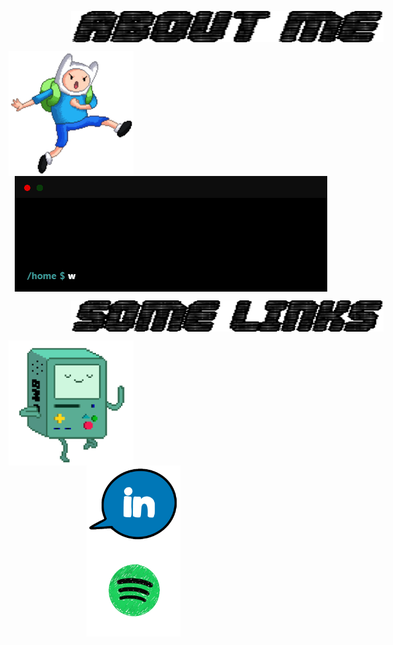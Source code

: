 <p>
  <img align="center" hspace="100" width="500" height="50" src="https://raw.githubusercontent.com/gabokatta/gabokatta/main/aboutme.gif"/></a>
  <p>
    <img align="left" width="200" src="https://raw.githubusercontent.com/gabokatta/gabokatta/main/finn-at.gif"/></a>
    <img align="center" hspace="10" width="500" src="https://raw.githubusercontent.com/gabokatta/gabokatta/main/terminal.gif"/></a>
  </p> 
  <img align="center" hspace="100" width="500" height="50" src="https://raw.githubusercontent.com/gabokatta/gabokatta/main/links.gif"/></a>
  <p>
    <img align="left"  width="200" src="https://raw.githubusercontent.com/gabokatta/gabokatta/main/bmo.gif"/></a>
    <img align="left" hspace="125" width="150" src="https://raw.githubusercontent.com/gabokatta/gabokatta/main/linked.gif"/></a>
    <img align="left" hspace="125" width="150" src="https://raw.githubusercontent.com/gabokatta/gabokatta/main/music.gif"/></a>
  </p> 
</p>

